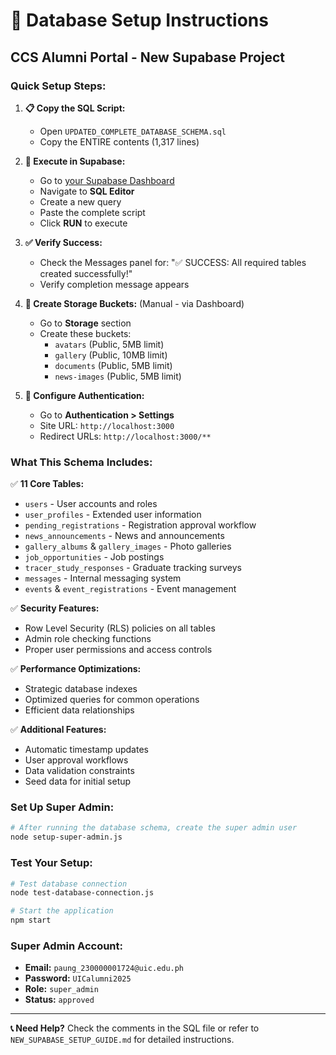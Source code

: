 # 🚀 Database Setup Instructions
## CCS Alumni Portal - New Supabase Project

### Quick Setup Steps:

1. **📋 Copy the SQL Script:**
   - Open `UPDATED_COMPLETE_DATABASE_SCHEMA.sql`
   - Copy the ENTIRE contents (1,317 lines)

2. **🔧 Execute in Supabase:**
   - Go to [your Supabase Dashboard](https://supabase.com/dashboard/projects/cnjdmddqwfryvqnhirkb)
   - Navigate to **SQL Editor**
   - Create a new query
   - Paste the complete script
   - Click **RUN** to execute

3. **✅ Verify Success:**
   - Check the Messages panel for: "✅ SUCCESS: All required tables created successfully!"
   - Verify completion message appears

4. **📁 Create Storage Buckets:** (Manual - via Dashboard)
   - Go to **Storage** section
   - Create these buckets:
     - `avatars` (Public, 5MB limit)
     - `gallery` (Public, 10MB limit) 
     - `documents` (Public, 5MB limit)
     - `news-images` (Public, 5MB limit)

5. **🔐 Configure Authentication:**
   - Go to **Authentication > Settings**
   - Site URL: `http://localhost:3000`
   - Redirect URLs: `http://localhost:3000/**`

### What This Schema Includes:

✅ **11 Core Tables:**
- `users` - User accounts and roles
- `user_profiles` - Extended user information  
- `pending_registrations` - Registration approval workflow
- `news_announcements` - News and announcements
- `gallery_albums` & `gallery_images` - Photo galleries
- `job_opportunities` - Job postings
- `tracer_study_responses` - Graduate tracking surveys
- `messages` - Internal messaging system
- `events` & `event_registrations` - Event management

✅ **Security Features:**
- Row Level Security (RLS) policies on all tables
- Admin role checking functions
- Proper user permissions and access controls

✅ **Performance Optimizations:**
- Strategic database indexes
- Optimized queries for common operations
- Efficient data relationships

✅ **Additional Features:**
- Automatic timestamp updates
- User approval workflows
- Data validation constraints
- Seed data for initial setup

### Set Up Super Admin:

```bash
# After running the database schema, create the super admin user
node setup-super-admin.js
```

### Test Your Setup:

```bash
# Test database connection
node test-database-connection.js

# Start the application
npm start
```

### Super Admin Account:
- **Email:** `paung_230000001724@uic.edu.ph`
- **Password:** `UICalumni2025`
- **Role:** `super_admin`
- **Status:** `approved`

---

**📞 Need Help?** 
Check the comments in the SQL file or refer to `NEW_SUPABASE_SETUP_GUIDE.md` for detailed instructions.